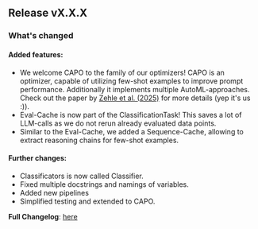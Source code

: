 ## Release vX.X.X
### What's changed

#### Added features:
* We welcome CAPO to the family of our optimizers! CAPO is an optimizer, capable of utilizing few-shot examples to improve prompt performance. Additionally it implements multiple AutoML-approaches. Check out the paper by [Zehle et al. (2025)](https://arxiv.org/abs/2504.16005) for more details (yep it's us :)).
* Eval-Cache is now part of the ClassificationTask! This saves a lot of LLM-calls as we do not rerun already evaluated data points.
* Similar to the Eval-Cache, we added a Sequence-Cache, allowing to extract reasoning chains for few-shot examples.

#### Further changes:
* Classificators is now called Classifier.
* Fixed multiple docstrings and namings of variables.
* Added new pipelines
* Simplified testing and extended to CAPO.

**Full Changelog**: [here](https://github.com/finitearth/promptolution/compare/1.4.0...v2.0.0)

